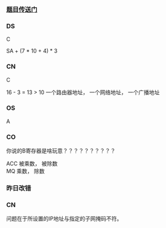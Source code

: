 ### [题目传送门](https://mp.weixin.qq.com/s/F1kp461mrkRKjWOB35HsJw)

### DS  
C

SA + (7 * 10 + 4) * 3


### CN  
C

16 - 3 = 13 > 10
一个路由器地址， 一个网络地址， 一个广播地址
### OS  
A


### CO  
你说的B寄存器是啥玩意？？？？？？？？？？



ACC 被乘数， 被除数  
MQ 乘数， 除数
### 昨日改错  
### CN
问题在于所设置的IP地址与指定的子网掩码不符。